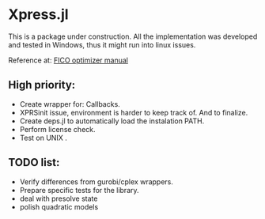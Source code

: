 # Xpress.jl

This is a package under construction. All the implementation was developed and tested in Windows, thus it might run into linux issues.

Reference at:
[FICO optimizer manual](http://www.fico.com/en/node/8140?file=5097)

## High priority:

* Create wrapper for: Callbacks.
* XPRSinit issue, environment is harder to keep track of. And to finalize.
* Create deps.jl to automatically load the instalation PATH.
* Perform license check.
* Test on UNIX .

## TODO list:

* Verify differences from gurobi/cplex wrappers.
* Prepare specific tests for  the library.
* deal with presolve state
* polish quadratic models

